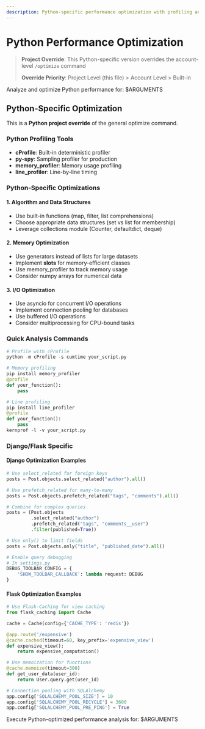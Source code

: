```yaml
---
description: Python-specific performance optimization with profiling and best practices
---
```


# Python Performance Optimization

> **Project Override**: This Python-specific version overrides the account-level `/optimize` command
> 
> **Override Priority**: Project Level (this file) > Account Level > Built-in

Analyze and optimize Python performance for: $ARGUMENTS

## Python-Specific Optimization

This is a **Python project override** of the general optimize command.

### Python Profiling Tools
- **cProfile**: Built-in deterministic profiler
- **py-spy**: Sampling profiler for production
- **memory_profiler**: Memory usage profiling
- **line_profiler**: Line-by-line timing

### Python-Specific Optimizations

#### 1. Algorithm and Data Structures
- Use built-in functions (map, filter, list comprehensions)
- Choose appropriate data structures (set vs list for membership)
- Leverage collections module (Counter, defaultdict, deque)

#### 2. Memory Optimization
- Use generators instead of lists for large datasets
- Implement __slots__ for memory-efficient classes
- Use memory_profiler to track memory usage
- Consider numpy arrays for numerical data

#### 3. I/O Optimization
- Use asyncio for concurrent I/O operations
- Implement connection pooling for databases
- Use buffered I/O operations
- Consider multiprocessing for CPU-bound tasks

### Quick Analysis Commands

```python
# Profile with cProfile
python -m cProfile -s cumtime your_script.py

# Memory profiling
pip install memory_profiler
@profile
def your_function():
    pass

# Line profiling  
pip install line_profiler
@profile
def your_function():
    pass
kernprof -l -v your_script.py
```

### Django/Flask Specific

#### Django Optimization Examples
```python
# Use select_related for foreign keys
posts = Post.objects.select_related("author").all()

# Use prefetch_related for many-to-many
posts = Post.objects.prefetch_related("tags", "comments").all()

# Combine for complex queries
posts = (Post.objects
         .select_related("author")
         .prefetch_related("tags", "comments__user")
         .filter(published=True))

# Use only() to limit fields
posts = Post.objects.only("title", "published_date").all()

# Enable query debugging
# In settings.py
DEBUG_TOOLBAR_CONFIG = {
    'SHOW_TOOLBAR_CALLBACK': lambda request: DEBUG
}
```

#### Flask Optimization Examples
```python
# Use Flask-Caching for view caching
from flask_caching import Cache

cache = Cache(config={'CACHE_TYPE': 'redis'})

@app.route('/expensive')
@cache.cached(timeout=60, key_prefix='expensive_view')
def expensive_view():
    return expensive_computation()

# Use memoization for functions
@cache.memoize(timeout=300)
def get_user_data(user_id):
    return User.query.get(user_id)

# Connection pooling with SQLAlchemy
app.config['SQLALCHEMY_POOL_SIZE'] = 10
app.config['SQLALCHEMY_POOL_RECYCLE'] = 3600
app.config['SQLALCHEMY_POOL_PRE_PING'] = True
```

Execute Python-optimized performance analysis for: $ARGUMENTS